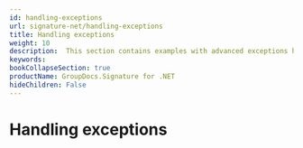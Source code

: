 ```yaml
---
id: handling-exceptions
url: signature-net/handling-exceptions
title: Handling exceptions
weight: 10
description:  This section contains examples with advanced exceptions handling by GroupDocs.Signature API.
keywords: 
bookCollapseSection: true
productName: GroupDocs.Signature for .NET
hideChildren: False
---
```


# Handling exceptions
